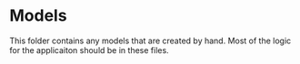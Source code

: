 # Models
This folder contains any models that are created by hand. Most of the logic for the applicaiton should be in these files.